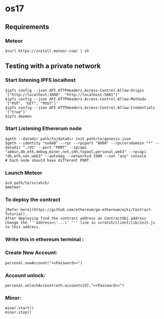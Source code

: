 # os17

## Requirements ##
### Meteor ###
    $curl https://install.meteor.com/ | sh
    
    
## Testing with a private network ## 

### Start listening IPFS localhost ####
    $ipfs config --json API.HTTPHeaders.Access-Control-Allow-Origin '["http://localhost:3000", "http://localhost:5001"]'
    $ipfs config --json API.HTTPHeaders.Access-Control-Allow-Methods '["PUT", "GET", "POST"]'
    $ipfs config --json API.HTTPHeaders.Access-Control-Allow-Credentials '["true"]'
    $ipfs daemon
### Start Listening Ethererum node ###  
    $geth --datadir path/to/dataDir init path/to/genesis.json
    $geth --identity "nodeB" --rpc --rpcport "8000" --rpccorsdomain "*" --datadir "./d1" --port "PORT" --ipcapi "admin,db,eth,debug,miner,net,shh,txpool,personal,web3" --rpcapi "db,eth,net,web3" --autodag --networkid 1900 --nat "any" console
    # Each node should have different PORT 
### Launch Meteor ###  
    $cd path/to/scratch/
    $meteor

### To deploy the contract ####
    [Refer here](https://github.com/ethereum/go-ethereum/wiki/Contract-Tutorial). 
    After deploying find the contract address as ContractObj.address
    Change the '''address=\'...\' ''' line in scratch/client/lib/init.js to this address.

### Write this in ethereum terminal :
### Create New Account:
	personal.newAccount("<<Password>>")

### Account unlock:
	personal.unlockAccount(eth.accounts[0],"<<Passowrd>>")

### Minor:
	miner.start()
	miner.stop()
    

